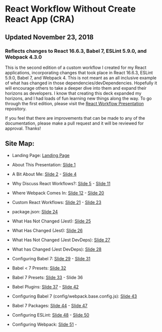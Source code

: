# React Workflow Without Create React App (CRA)

## Updated November 23, 2018

### Reflects changes to React 16.6.3, Babel 7, ESLint 5.9.0, and Webpack 4.3.0

This is the second edition of a custom workflow I created for my React applications, incorporating changes that took place in React 16.6.3, ESLint 5.9.0, Babel 7, and Webpack 4. This is not meant as an all inclusive example of what has changed in those dependencies/devDependencies. Hopefully it will encourage others to take a deeper dive into them and expand their horizons as developers. I know that creating this deck expanded my horizons, and I had loads of fun learning new things along the way. To go through the first edition, please visit the <a href="https://github.com/interglobalmedia/react-workflow-presentation">React Workflow Presentation</a> repository.

If you feel that there are improvements that can be made to any of the documentation, please make a pull request and it will be reviewed for approval. Thanks!

## Site Map:

+ Landing Page: <a href="https://interglobalmedia.github.io/react-workflow-updated-2018/#/" target="_blank" rel="noopener noreferrer">Landing Page</a>

+ About This Presentation: <a href="https://interglobalmedia.github.io/react-workflow-updated-2018/#/1" target="_blank" rel="noopener noreferrer">Slide 1</a>

+ A Bit About Me: <a href="https://interglobalmedia.github.io/react-workflow-updated-2018/#/2" target="_blank" rel="noopener noreferrer">Slide 2</a> - <a href="https://interglobalmedia.github.io/react-workflow-updated-2018/#/4" target="_blank" rel="noopener noreferrer">Slide 4</a>

+ Why Discuss React Workflows?: <a href="https://interglobalmedia.github.io/react-workflow-updated-2018/#/5" target="_blank" rel="noopener noreferrer">Slide 5</a> - <a href="https://interglobalmedia.github.io/react-workflow-updated-2018/#/11" target="_blank" rel="noopener noreferrer">Slide 11</a>

+ Where Webpack Comes In: <a href="https://interglobalmedia.github.io/react-workflow-updated-2018/#/12" target="_blank" rel="noopener noreferrer">Slide 12</a> - <a href="https://interglobalmedia.github.io/react-workflow-updated-2018/#/20" target="_blank" rel="noopener noreferrer">Slide 20</a>

+ Custom React Workflows: <a href="https://interglobalmedia.github.io/react-workflow-updated-2018/#/21" target="_blank" rel="noopener noreferrer">Slide 21</a> - <a href="https://interglobalmedia.github.io/react-workflow-updated-2018/#/23" target="_blank" rel="noopener noreferrer">Slide 23</a>

+ package.json: <a href="https://interglobalmedia.github.io/react-workflow-updated-2018/#/24" target="_blank" rel="noopener noreferrer">Slide 24</a>

+ What Has Not Changed (Jest): <a href="https://interglobalmedia.github.io/react-workflow-updated-2018/#/25" target="_blank" rel="noopener noreferrer">Slide 25</a>

+ What Has Changed (Jest): <a href="https://interglobalmedia.github.io/react-workflow-updated-2018/#/26" target="_blank" rel="noopener noreferrer">Slide 26</a>

+ What Has Not Changed (Jest DevDeps): <a href="https://interglobalmedia.github.io/react-workflow-updated-2018/#/27" target="_blank" rel="noopener noreferrer">Slide 27</a>

+ What has Changed (Jest DevDeps): <a href="https://interglobalmedia.github.io/react-workflow-updated-2018/#/28" target="_blank" rel="noopener noreferrer">Slide 28</a>

+ Configuring Babel 7: <a href="https://interglobalmedia.github.io/react-workflow-updated-2018/#/29" target="_blank" rel="noopener noreferrer">Slide 29</a> -  <a href="https://interglobalmedia.github.io/react-workflow-updated-2018/#/31" target="_blank" rel="noopener noreferrer">Slide 31</a>

+ Babel < 7 Presets: <a href="https://interglobalmedia.github.io/react-workflow-updated-2018/#/32" target="_blank" rel="noopener noreferrer">Slide 32</a>

+ Babel 7 Presets: <a href="https://interglobalmedia.github.io/react-workflow-updated-2018/#/33" target="_blank" rel="noopener noreferrer">Slide 33</a> - <a hef="https://interglobalmedia.github.io/react-workflow-updated-2018/#/36" target="_blank" rel="noopener noreferrer">Slide 36</a>

+ Babel Plugins: <a href="https://interglobalmedia.github.io/react-workflow-updated-2018/#/37" target="_blank" rel="noopener noreferrer">Slide 37</a> - <a href="https://interglobalmedia.github.io/react-workflow-updated-2018/#/42" target="_blank" rel="noopener noreferrer">Slide 42</a>

+ Configuring Babel 7 (config/webpack.base.config.js): <a href="https://interglobalmedia.github.io/react-workflow-updated-2018/#/43" target="_blank" rel="noopener noreferrer">Slide 43</a>

+ Babel 7 Packages: <a href="https://interglobalmedia.github.io/react-workflow-updated-2018/#/44" target="_blank" rel="noopener noreferrer">Slide 44</a> - <a href="https://interglobalmedia.github.io/react-workflow-updated-2018/#/47" target="_blank" rel="noopener noreferrer">Slide 47</a>

+ Configuring ESLint: <a href="https://interglobalmedia.github.io/react-workflow-updated-2018/#/48" target="_blank" rel="noopener noreferrer">Slide 48</a> - <a href="https://interglobalmedia.github.io/react-workflow-updated-2018/#/50" target="_blank" rel="noopener noreferrer">Slide 50</a>

+ Configuring Webpack: <a href="https://interglobalmedia.github.io/react-workflow-updated-2018/#/51" target="_blank" rel="noopener noreferrer">Slide 51</a> -



